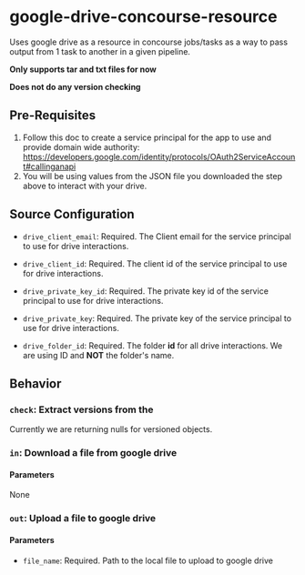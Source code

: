 # google-drive-concourse-resource

Uses google drive as a resource in concourse jobs/tasks as a way to pass output from 1 task to another in a given pipeline.

**Only supports tar and txt files for now**

**Does not do any version checking**

## Pre-Requisites

1. Follow this doc to create a service principal for the app to use and provide domain wide authority: https://developers.google.com/identity/protocols/OAuth2ServiceAccount#callinganapi
1. You will be using values from the JSON file you downloaded the step above to interact with your drive.

## Source Configuration

* ``drive_client_email``: Required. The Client email for the service principal to use for drive interactions.

* ``drive_client_id``: Required. The client id of the service principal to use for drive interactions.

* ``drive_private_key_id``: Required. The private key id of the service principal to use for drive interactions.

* ``drive_private_key``: Required. The private key of the service principal to use for drive interactions.

* ``drive_folder_id``: Required. The folder **id** for all drive interactions. We are using ID and **NOT** the folder's name.

## Behavior

### ``check``: Extract versions from the

Currently we are returning nulls for versioned objects.

### ``in``: Download a file from google drive

#### Parameters

None


### ``out``: Upload a file to google drive

#### Parameters

* ``file_name``: Required. Path to the local file to upload to google drive
